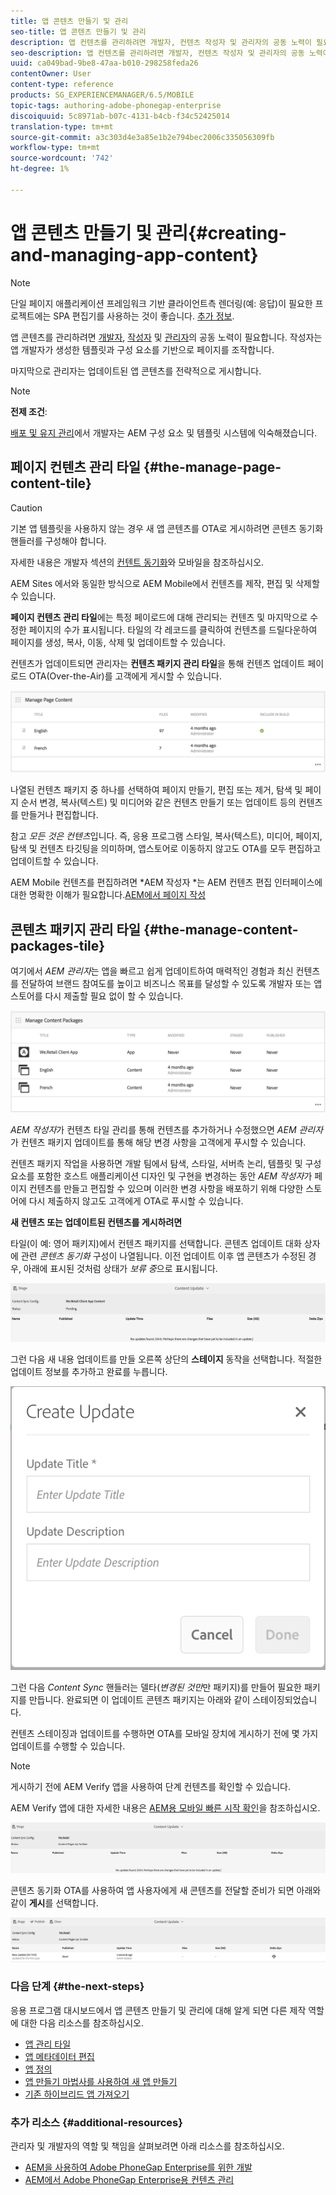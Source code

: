 ```yaml
---
title: 앱 콘텐츠 만들기 및 관리
seo-title: 앱 콘텐츠 만들기 및 관리
description: 앱 컨텐츠를 관리하려면 개발자, 컨텐츠 작성자 및 관리자의 공동 노력이 필요합니다.  작성자는 앱 개발자가 생성한 템플릿과 구성 요소를 기반으로 페이지를 조작합니다.
seo-description: 앱 컨텐츠를 관리하려면 개발자, 컨텐츠 작성자 및 관리자의 공동 노력이 필요합니다.  작성자는 앱 개발자가 생성한 템플릿과 구성 요소를 기반으로 페이지를 조작합니다.
uuid: ca049bad-9be8-47aa-b010-298258feda26
contentOwner: User
content-type: reference
products: SG_EXPERIENCEMANAGER/6.5/MOBILE
topic-tags: authoring-adobe-phonegap-enterprise
discoiquuid: 5c8971ab-b07c-4131-b4cb-f34c52425014
translation-type: tm+mt
source-git-commit: a3c303d4e3a85e1b2e794bec2006c335056309fb
workflow-type: tm+mt
source-wordcount: '742'
ht-degree: 1%

---
```



# 앱 콘텐츠 만들기 및 관리{#creating-and-managing-app-content}

>[!NOTE]
>
>단일 페이지 애플리케이션 프레임워크 기반 클라이언트측 렌더링(예: 응답)이 필요한 프로젝트에는 SPA 편집기를 사용하는 것이 좋습니다. [추가 정보](/help/sites-developing/spa-overview.md).

앱 콘텐츠를 관리하려면 [개발자](#developer), [작성자](#author) 및 [관리자](#administrator)의 공동 노력이 필요합니다. 작성자는 앱 개발자가 생성한 템플릿과 구성 요소를 기반으로 페이지를 조작합니다.

마지막으로 관리자는 업데이트된 앱 콘텐츠를 전략적으로 게시합니다.

>[!NOTE]
>
>**전제 조건**:
>
>[배포 및 유지 관리](/help/sites-deploying/deploy.md)에서 개발자는 AEM 구성 요소 및 템플릿 시스템에 익숙해졌습니다.

## 페이지 컨텐츠 관리 타일 {#the-manage-page-content-tile}

>[!CAUTION]
>
>기본 앱 템플릿을 사용하지 않는 경우 새 앱 콘텐츠를 OTA로 게시하려면 콘텐츠 동기화 핸들러를 구성해야 합니다.
>
>자세한 내용은 개발자 섹션의 [컨텐트 동기화](/help/mobile/phonegap-contentsync.md)와 모바일을 참조하십시오.

AEM Sites 에서와 동일한 방식으로 AEM Mobile에서 컨텐츠를 제작, 편집 및 삭제할 수 있습니다.

**페이지 컨텐츠 관리 타일**&#x200B;에는 특정 페이로드에 대해 관리되는 컨텐츠 및 마지막으로 수정한 페이지의 수가 표시됩니다. 타일의 각 레코드를 클릭하여 컨텐츠를 드릴다운하여 페이지를 생성, 복사, 이동, 삭제 및 업데이트할 수 있습니다.

컨텐츠가 업데이트되면 관리자는 **컨텐츠 패키지 관리 타일**&#x200B;을 통해 컨텐츠 업데이트 페이로드 OTA(Over-the-Air)를 고객에게 게시할 수 있습니다.

![chlimage_1-161](assets/chlimage_1-161.png)

나열된 컨텐츠 패키지 중 하나를 선택하여 페이지 만들기, 편집 또는 제거, 탐색 및 페이지 순서 변경, 복사(텍스트) 및 미디어와 같은 컨텐츠 만들기 또는 업데이트 등의 컨텐츠를 만들거나 편집합니다.

참고 *모든 것은 컨텐츠*&#x200B;입니다. 즉, 응용 프로그램 스타일, 복사(텍스트), 미디어, 페이지, 탐색 및 컨텐츠 타깃팅을 의미하며, 앱스토어로 이동하지 않고도 OTA를 모두 편집하고 업데이트할 수 있습니다.

AEM Mobile 컨텐츠를 편집하려면 *AEM 작성자 *는 AEM 컨텐츠 편집 인터페이스에 대한 명확한 이해가 필요합니다.[AEM에서 페이지 작성](/help/sites-authoring/qg-page-authoring.md)

## 콘텐츠 패키지 관리 타일 {#the-manage-content-packages-tile}

여기에서 *AEM 관리자*&#x200B;는 앱을 빠르고 쉽게 업데이트하여 매력적인 경험과 최신 컨텐츠를 전달하여 브랜드 참여도를 높이고 비즈니스 목표를 달성할 수 있도록 개발자 또는 앱스토어를 다시 제출할 필요 없이 할 수 있습니다.

![chlimage_1-162](assets/chlimage_1-162.png)

*AEM 작성자*&#x200B;가 컨텐츠 타일 관리를 통해 컨텐츠를 추가하거나 수정했으면 *AEM 관리자*&#x200B;가 컨텐츠 패키지 업데이트를 통해 해당 변경 사항을 고객에게 푸시할 수 있습니다.

컨텐츠 패키지 작업을 사용하면 개발 팀에서 탐색, 스타일, 서버측 논리, 템플릿 및 구성 요소를 포함한 호스트 애플리케이션 디자인 및 구현을 변경하는 동안 *AEM 작성자*&#x200B;가 페이지 컨텐츠를 만들고 편집할 수 있으며 이러한 변경 사항을 배포하기 위해 다양한 스토어에 다시 제출하지 않고도 고객에게 OTA로 푸시할 수 있습니다.

**새 컨텐츠 또는 업데이트된 컨텐츠를 게시하려면**

타일(이 예: 영어 패키지)에서 컨텐츠 패키지를 선택합니다. 콘텐츠 업데이트 대화 상자에 관련 *콘텐츠 동기화* 구성이 나열됩니다. 이전 업데이트 이후 앱 콘텐츠가 수정된 경우, 아래에 표시된 것처럼 상태가 *보류 중*&#x200B;으로 표시됩니다.

![chlimage_1-163](assets/chlimage_1-163.png)

그런 다음 새 내용 업데이트를 만들 오른쪽 상단의 **스테이지** 동작을 선택합니다. 적절한 업데이트 정보를 추가하고 완료를 누릅니다.

![chlimage_1-164](assets/chlimage_1-164.png)

그런 다음 *Content Sync* 핸들러는 델타(*변경된 것만*&#x200B;만 패키지)를 만들어 필요한 패키지를 만듭니다. 완료되면 이 업데이트 콘텐츠 패키지는 아래와 같이 스테이징되었습니다.

컨텐츠 스테이징과 업데이트를 수행하면 OTA를 모바일 장치에 게시하기 전에 몇 가지 업데이트를 수행할 수 있습니다.

>[!NOTE]
>
>게시하기 전에 AEM Verify 앱을 사용하여 단계 컨텐츠를 확인할 수 있습니다.
>
>AEM Verify 앱에 대한 자세한 내용은 [AEM용 모바일 빠른 시작 확인](/help/mobile/phonegap-mobile-quickstart.md)을 참조하십시오.

![chlimage_1-165](assets/chlimage_1-165.png)

콘텐츠 동기화 OTA를 사용하여 앱 사용자에게 새 콘텐츠를 전달할 준비가 되면 아래와 같이 **게시**&#x200B;를 선택합니다.

![chlimage_1-166](assets/chlimage_1-166.png)

### 다음 단계 {#the-next-steps}

응용 프로그램 대시보드에서 앱 콘텐츠 만들기 및 관리에 대해 알게 되면 다른 제작 역할에 대한 다음 리소스를 참조하십시오.

* [앱 관리 타일](/help/mobile/phonegap-app-details-tile.md)
* [앱 메타데이터 편집](/help/mobile/phonegap-editmetadata.md)
* [앱 정의](/help/mobile/phonegap-app-definitions.md)
* [앱 만들기 마법사를 사용하여 새 앱 만들기](/help/mobile/phonegap-create-new-app.md)
* [기존 하이브리드 앱 가져오기](/help/mobile/phonegap-adding-content-to-imported-app.md)

### 추가 리소스 {#additional-resources}

관리자 및 개발자의 역할 및 책임을 살펴보려면 아래 리소스를 참조하십시오.

* [AEM을 사용하여 Adobe PhoneGap Enterprise를 위한 개발](/help/mobile/developing-in-phonegap.md)
* [AEM에서 Adobe PhoneGap Enterprise용 컨텐츠 관리](/help/mobile/administer-phonegap.md)
